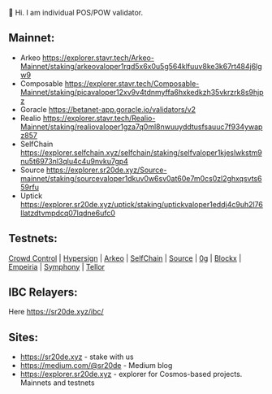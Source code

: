 👋 Hi. I am individual POS/POW validator.
## Mainnet:
- Arkeo https://explorer.stavr.tech/Arkeo-Mainnet/staking/arkeovaloper1rqd5x6x0u5g564klfuuv8ke3k67rt484j6lgw9
- Composable https://explorer.stavr.tech/Composable-Mainnet/staking/picavaloper12xv9v4tdnmyffa6hxkedkzh35vkrzrk8s9hjpz
- Goracle https://betanet-app.goracle.io/validators/v2
- Realio https://explorer.stavr.tech/Realio-Mainnet/staking/realiovaloper1gza7q0ml8nwuuyddtusfsauuc7f934ywapz857
- SelfChain https://explorer.selfchain.xyz/selfchain/staking/selfvaloper1kjeslwkstm9nu5t6973nl3qlu4c4u9nvku7gp4
- Source https://explorer.sr20de.xyz/Source-mainnet/staking/sourcevaloper1dkuv0w6sv0at60e7m0cs0zl2ghxqsvts659rfu
- Uptick https://explorer.sr20de.xyz/uptick/staking/uptickvaloper1eddj4c9uh2l76llatzdtvmpdcq07lqdne6ufc0

## Testnets:

[Crowd Control](https://explorer.sr20de.xyz/Crowd%20Control%20testnet/staking/ccvaloper18nyh27lwp5dp8j396srrvq52hufeu9vst2fs7g) | [Hypersign](https://explorer.sr20de.xyz/Hypersign-testnet/staking/hidvaloper13qdlktc9klx6l2emx3gwjwc0g9x2lntezd3tqr) | [Arkeo](https://explorer.stavr.tech/Arkeo-testnet/staking/tarkeovaloper15lnerye4m2rue2zqc5n39et9ke0s99wjahf24c)  | [SelfChain](https://explorer.stavr.tech/Selfchain-Testnet/staking/selfvaloper1vgt5f5gndhlv3ghwdxya7rd7ukmvphrvaqcjp7)  | [Source](https://explorer.sr20de.xyz/Source-testnet/staking/sourcevaloper1dkuv0w6sv0at60e7m0cs0zl2ghxqsvts659rfu) | [0g](https://explorer.sr20de.xyz/0g-testnet/staking/0gvaloper1zthpgkcljwqyml6gpg278jddam08dz3nel3mxz) | [Blockx](https://exp.utsa.tech/blockx/staking/blockxvaloper1258yf40c75wc9wt7tk7anecsdn90fx6qf79pkr) | [Empeiria](https://testnet.ping.pub/empe/staking/empevaloper1s8jmngtcmpegzgtlgqkh2cpk36dv6z3ahyka98) | [Symphony](https://explorer.sr20de.xyz/symphony/staking/symphonyvaloper1m2g04dg8wqs8n4v508fqpma5s22ys2vkm0xef4) | [Tellor](https://testnet.dvlnode.com/tellor/account/tellor1d0t6p47asr8p9smeq9a93qhmfgtwmcagtyv5hw)
## IBC Relayers:  
Here https://sr20de.xyz/ibc/

## Sites:
- https://sr20de.xyz - stake with us
- https://medium.com/@sr20de - Medium blog
- https://explorer.sr20de.xyz - explorer for Cosmos-based projects. Mainnets and testnets



<!---
Sr20dem/Sr20dem is a ✨ special ✨ repository because its `README.md` (this file) appears on your GitHub profile.
You can click the Preview link to take a look at your changes.
--->
